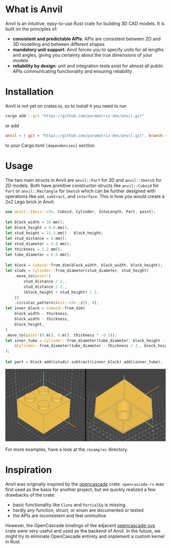 # What is Anvil

Anvil is an intuitive, easy-to-use Rust crate for building 3D CAD models. It is built on the principles of:
- **consistent and predictable APIs**: APIs are consistent between 2D and 3D modelling and between different shapes
- **mandatory unit support**: Anvil forces you to specify units for all lengths and angles, giving you certainty about the true dimensions of your models
- **reliability by design**: unit and integration tests exist for almost all public APIs communicating functionality and ensuring reliability

# Installation

Anvil is not yet on crates.io, so to install it you need to run
```bash
cargo add --git "https://github.com/paramatrix-dev/anvil.git"
```
or add
```toml
anvil = { git = "https://github.com/paramatrix-dev/anvil.git", branch = "main" }
```
to your Cargo.toml `[dependencies]` section.

# Usage

The two main structs in Anvil are `anvil::Part` for 3D and `anvil::Sketch` for 2D models. Both have primitive constructor-structs like `anvil::Cuboid` for `Part` or `anvil::Rectangle` for `Sketch` which can be further designed with operations like `add`, `subtract`, and `interface`. This is how you would create a 2x2 Lego brick in Anvil:
```rust
use anvil::{Axis::<3>, Cuboid, Cylinder, IntoLength, Part, point};

let block_width = 16.mm();
let block_height = 9.6.mm();
let stud_height = 11.2.mm() - block_height;
let stud_distance = 8.mm();
let stud_diameter = 4.8.mm();
let thickness = 1.2.mm();
let tube_diameter = 6.5.mm();

let block = Cuboid::from_dim(block_width, block_width, block_height);
let studs = Cylinder::from_diameter(stud_diameter, stud_height)
    .move_to(point!(
        stud_distance / 2.,
        stud_distance / 2.,
        (block_height + stud_height) / 2.
    ))
    .circular_pattern(Axis::<3>::z(), 4);
let inner_block = Cuboid::from_dim(
    block_width - thickness,
    block_width - thickness,
    block_height,
)
.move_to(point!(0.m(), 0.m(), thickness * -0.5));
let inner_tube = Cylinder::from_diameter(tube_diameter, block_height - thickness).subtract(
    &Cylinder::from_diameter(tube_diameter - thickness / 2., block_height - thickness),
);

let part = block.add(&studs).subtract(&inner_block).add(&inner_tube);
```
![](/examples/00_lego.png)

For more examples, have a look at the `/examples` directory.

# Inspiration

Anvil was originally inspired by the [opencascade](https://crates.io/crates/opencascade) crate. `opencascade-rs` was first used as the basis for another project, but we quickly realized a few drawbacks of the crate:
- basic functionality like `Clone` and `PartialEq` is missing
- hardly any function, struct, or enum are documented or tested
- the APIs are inconsistent and feel unintuitive

However, the OpenCascade bindings of the adjacent [opencascade-sys](https://crates.io/crates/opencascade-sys) crate were very useful and used as the backend of Anvil. In the future, we might try to eliminate OpenCascade entirely and implement a custom kernel in Rust.
